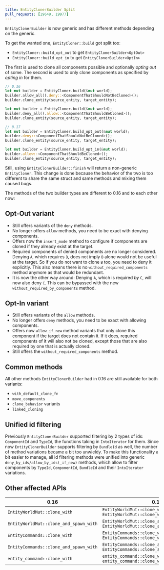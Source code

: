 ```yaml
---
title: EntityClonerBuilder Split
pull_requests: [19649, 19977]
---
```


`EntityClonerBuilder` is now generic and has different methods depending on the generic.

To get the wanted one, `EntityCloner::build` got split too:

- `EntityCloner::build_opt_out` to get `EntityClonerBuilder<OptOut>`
- `EntityCloner::build_opt_in` to get `EntityClonerBuilder<OptIn>`

The first is used to clone all components possible and optionally _opting out_ of some.
The second is used to only clone components as specified by _opting in_ for them.

```rs
// 0.16
let mut builder = EntityCloner.build(&mut world);
builder.allow_all().deny::<ComponentThatShouldNotBeCloned>();
builder.clone_entity(source_entity, target_entity);

let mut builder = EntityCloner.build(&mut world);
builder.deny_all().allow::<ComponentThatShouldBeCloned>();
builder.clone_entity(source_entity, target_entity);

// 0.17
let mut builder = EntityCloner.build_opt_out(&mut world);
builder.deny::<ComponentThatShouldNotBeCloned>();
builder.clone_entity(source_entity, target_entity);

let mut builder = EntityCloner.build_opt_in(&mut world);
builder.allow::<ComponentThatShouldBeCloned>();
builder.clone_entity(source_entity, target_entity);
```

Still, using `EntityClonerBuilder::finish` will return a non-generic `EntityCloner`.
This change is done because the behavior of the two is too different to share the same struct and same methods and mixing them caused bugs.

The methods of the two builder types are different to 0.16 and to each other now:

## Opt-Out variant

- Still offers variants of the `deny` methods.
- No longer offers `allow` methods, you need to be exact with denying components.
- Offers now the `insert_mode` method to configure if components are cloned if they already exist at the target.
- Required components of denied components are no longer considered. Denying `A`, which requires `B`, does not imply `B` alone would not be useful at the target. So if you do not want to clone `B` too, you need to deny it explicitly. This also means there is no `without_required_components` method anymore as that would be redundant.
- It is now the other way around: Denying `A`, which is required _by_ `C`, will now also deny `C`. This can be bypassed with the new `without_required_by_components` method.

## Opt-In variant

- Still offers variants of the `allow` methods.
- No longer offers `deny` methods, you need to be exact with allowing components.
- Offers now `allow_if_new` method variants that only clone this component if the target does not contain it. If it does, required components of it will also not be cloned, except those that are also required by one that is actually cloned.
- Still offers the `without_required_components` method.

## Common methods

All other methods `EntityClonerBuilder` had in 0.16 are still available for both variants:

- `with_default_clone_fn`
- `move_components`
- `clone_behavior` variants
- `linked_cloning`

## Unified id filtering

Previously `EntityClonerBuilder` supported filtering by 2 types of ids: `ComponentId` and `TypeId`, the functions taking in `IntoIterator` for them.
Since now `EntityClonerBuilder` supports filtering by `BundleId` as well, the number of method variations became a bit too unwieldy.
To make this functionality a bit easier to manage, all id filtering methods were unified into generic `deny_by_ids/allow_by_ids(_if_new)` methods, which allow to filter components by
`TypeId`, `ComponentId`, `BundleId` and their `IntoIterator` variations.

## Other affected APIs

| 0.16 | 0.17 |
| - | - |
| `EntityWorldMut::clone_with` | `EntityWorldMut::clone_with_opt_out` `EntityWorldMut::clone_with_opt_in` |
| `EntityWorldMut::clone_and_spawn_with` | `EntityWorldMut::clone_and_spawn_with_opt_out` `EntityWorldMut::clone_and_spawn_with_opt_in` |
| `EntityCommands::clone_with` | `EntityCommands::clone_with_opt_out` `EntityCommands::clone_with_opt_in` |
| `EntityCommands::clone_and_spawn_with` | `EntityCommands::clone_and_spawn_with_opt_out` `EntityCommands::clone_and_spawn_with_opt_in` |
| `entity_command::clone_with` | `entity_command::clone_with_opt_out` `entity_command::clone_with_opt_in` |
